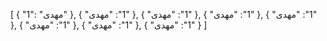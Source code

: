 [ { "1": "مهدی" }, { "1": "مهدی" }, { "1": "مهدی" }, { "1": "مهدی" }, { "1": "مهدی" }, { "1": "مهدی" }, { "1": "مهدی" }, { "1": "مهدی" } ]
